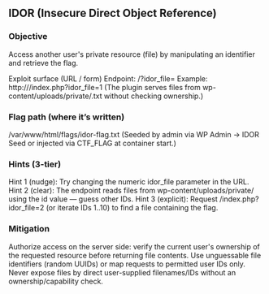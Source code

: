 ## IDOR (Insecure Direct Object Reference)

### Objective
Access another user's private resource (file) by manipulating an identifier and retrieve the flag.

Exploit surface (URL / form)
Endpoint: /?idor_file=<id>
Example: http://<host>/index.php?idor_file=1
(The plugin serves files from wp-content/uploads/private/<id>.txt without checking ownership.)

### Flag path (where it’s written)
/var/www/html/flags/idor-flag.txt
(Seeded by admin via WP Admin → IDOR Seed or injected via CTF_FLAG at container start.)

### Hints (3-tier)

Hint 1 (nudge): Try changing the numeric idor_file parameter in the URL.
Hint 2 (clear): The endpoint reads files from wp-content/uploads/private/ using the id value — guess other IDs.
Hint 3 (explicit): Request /index.php?idor_file=2 (or iterate IDs 1..10) to find a file containing the flag.

### Mitigation

Authorize access on the server side: verify the current user's ownership of the requested resource before returning file contents.
Use unguessable file identifiers (random UUIDs) or map requests to permitted user IDs only.
Never expose files by direct user-supplied filenames/IDs without an ownership/capability check.
